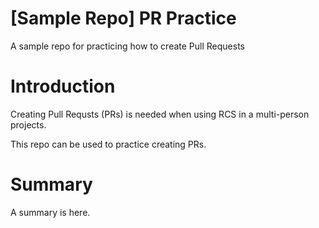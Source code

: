 # [Sample Repo] PR Practice
A sample repo for practicing how to create Pull Requests

# Introduction
Creating Pull Requsts (PRs) is needed when using RCS in a multi-person projects.

This repo can be used to practice creating PRs.

# Summary
A summary is here.
